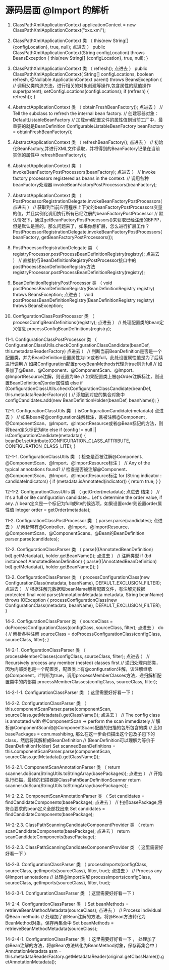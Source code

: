 # 源码层面 @Import 的解析 
1. ClassPathXmlApplicationContext applicationContext = new ClassPathXmlApplicationContext("xxx.xml");

2. ClassPathXmlApplicationContext 类 （ this(new String[] {configLocation}, true, null); 点进去 ）
   public ClassPathXmlApplicationContext(String configLocation) throws BeansException {
   this(new String[] {configLocation}, true, null);
   }

3. ClassPathXmlApplicationContext 类 （ refresh(); 点进去 ）
   public ClassPathXmlApplicationContext(
   String[] configLocations, boolean refresh, @Nullable ApplicationContext parent)
   throws BeansException {
   // 调用父类构造方法，进行相关的对象创建等操作,包含属性的赋值操作
   super(parent);
   setConfigLocations(configLocations);
   if (refresh) {
   refresh();
   }

4. AbstractApplicationContext 类 （ obtainFreshBeanFactory(); 点进去 ）
   // Tell the subclass to refresh the internal bean factory.
   // 创建容器对象：DefaultListableBeanFactory
   // 加载xml配置文件的属性值到当前工厂中，最重要的就是BeanDefinition
   ConfigurableListableBeanFactory beanFactory = obtainFreshBeanFactory();

5. AbstractApplicationContext 类 （ refreshBeanFactory(); 点进去 ）
   // 初始化BeanFactory,并进行XML文件读取，并将得到的BeanFactory记录在当前实体的属性中
   refreshBeanFactory();

6. AbstractApplicationContext 类 （ invokeBeanFactoryPostProcessors(beanFactory); 点进去 ）
   // Invoke factory processors registered as beans in the context.
   // 调用各种beanFactory处理器
   invokeBeanFactoryPostProcessors(beanFactory);

7. AbstractApplicationContext 类 （ PostProcessorRegistrationDelegate.invokeBeanFactoryPostProcessors( 点进去 ）
   // 获取到当前应用程序上下文的beanFactoryPostProcessors变量的值，并且实例化调用执行所有已经注册的beanFactoryPostProcessor
   // 默认情况下，通过getBeanFactoryPostProcessors()来获取已经注册的BFPP，但是默认是空的，那么问题来了，如果你想扩展，怎么进行扩展工作？
   PostProcessorRegistrationDelegate.invokeBeanFactoryPostProcessors(beanFactory, getBeanFactoryPostProcessors());

8. PostProcessorRegistrationDelegate 类 （ registryProcessor.postProcessBeanDefinitionRegistry(registry); 点进去 ）
   // 直接执行BeanDefinitionRegistryPostProcessor接口中的postProcessBeanDefinitionRegistry方法
   registryProcessor.postProcessBeanDefinitionRegistry(registry);

9. BeanDefinitionRegistryPostProcessor 类 （ void postProcessBeanDefinitionRegistry(BeanDefinitionRegistry registry) throws BeansException; 点进去 ）
   void postProcessBeanDefinitionRegistry(BeanDefinitionRegistry registry) throws BeansException;

10. ConfigurationClassPostProcessor 类 （ processConfigBeanDefinitions(registry); 点进去 ）
    // 处理配置类的bean定义信息
    processConfigBeanDefinitions(registry);

11-1. ConfigurationClassPostProcessor 类 （ ConfigurationClassUtils.checkConfigurationClassCandidate(beanDef, this.metadataReaderFactory) 点进去 ）
    // 判断当前BeanDefinition是否是一个配置类，并为BeanDefinition设置属性为lite或者full，此处设置属性值是为了后续进行调用
    // 如果Configuration配置proxyBeanMethods代理为true则为full
    // 如果加了@Bean、@Component、@ComponentScan、@Import、@ImportResource注解，则设置为lite
    // 如果配置类上被@Order注解标注，则设置BeanDefinition的order属性值
    else if (ConfigurationClassUtils.checkConfigurationClassCandidate(beanDef, this.metadataReaderFactory)) {
    // 添加到对应的集合对象中
    configCandidates.add(new BeanDefinitionHolder(beanDef, beanName));
    }

12-1. ConfigurationClassUtils 类 （ isConfigurationCandidate(metadata) 点进去 ）
    // 如果bean被@configuration注解标注，且被注解@Component，@ComponentScan、@Import、@ImportResource或者@Bean标记的方法，则将bean定义标记为lite
    else if (config != null || isConfigurationCandidate(metadata)) {
    beanDef.setAttribute(CONFIGURATION_CLASS_ATTRIBUTE, CONFIGURATION_CLASS_LITE);
    }

12-1-1. ConfigurationClassUtils 类 （ 检查是否被注解@Component、@ComponentScan、@Import、@ImportResource标注 ）
    // Any of the typical annotations found?
    // 检查是否被注解@Component、@ComponentScan、@Import、@ImportResource标注
    for (String indicator : candidateIndicators) {
    if (metadata.isAnnotated(indicator)) {
    return true;
    }
    }

12-1-2. ConfigurationClassUtils 类 （ getOrder(metadata); 点进去 结束 ）
    // It's a full or lite configuration candidate... Let's determine the order value, if any.
    // bean定义是一个标记为full或lite的候选项，如果设置order则设置order属性值
    Integer order = getOrder(metadata);



11-2. ConfigurationClassPostProcessor 类 （ parser.parse(candidates); 点进去 ）
    // 解析带有@Controller、@Import、@ImportResource、@ComponentScan、@ComponentScans、@Bean的BeanDefinition
    parser.parse(candidates);

12-2. ConfigurationClassParser 类 （ parse(((AnnotatedBeanDefinition) bd).getMetadata(), holder.getBeanName()); 点进去 ）
    // 注解类型
    if (bd instanceof AnnotatedBeanDefinition) {
        parse(((AnnotatedBeanDefinition) bd).getMetadata(), holder.getBeanName());
    }

13-2. ConfigurationClassParser 类 （ processConfigurationClass(new ConfigurationClass(metadata, beanName), DEFAULT_EXCLUSION_FILTER); 点进去 ）
    // 根据注解元数据和beanName解析配置文件，有注解元数据
    protected final void parse(AnnotationMetadata metadata, String beanName) throws IOException {
        processConfigurationClass(new ConfigurationClass(metadata, beanName), DEFAULT_EXCLUSION_FILTER);
    }

14-2. ConfigurationClassParser 类 （ sourceClass = doProcessConfigurationClass(configClass, sourceClass, filter); 点进去 ）
    do {
        // 解析各种注解
        sourceClass = doProcessConfigurationClass(configClass, sourceClass, filter);
    }

14-2-1. ConfigurationClassParser 类 （ processMemberClasses(configClass, sourceClass, filter); 点进去 ）
    // Recursively process any member (nested) classes first
    // 递归处理内部类，因为内部类也是一个配置类，配置类上有@configuration注解，该注解继承@Component，if判断为true，调用processMemberClasses方法，递归解析配置类中的内部类
    processMemberClasses(configClass, sourceClass, filter);

14-2-1-1. ConfigurationClassParser 类 （ 这里需要好好看一下 ）


14-2-2. ConfigurationClassParser 类 （ this.componentScanParser.parse(componentScan, sourceClass.getMetadata().getClassName()); 点进去 ）
    // The config class is annotated with @ComponentScan -> perform the scan immediately
    // 解析@ComponentScan和@ComponentScans配置的扫描的包所包含的类
    // 比如 basePackages = com.mashibing, 那么在这一步会扫描出这个包及子包下的class，然后将其解析成BeanDefinition
    // (BeanDefinition可以理解为等价于BeanDefinitionHolder)
    Set<BeanDefinitionHolder> scannedBeanDefinitions =
    this.componentScanParser.parse(componentScan, sourceClass.getMetadata().getClassName());

14-2-2.1. ComponentScanAnnotationParser 类 （ return scanner.doScan(StringUtils.toStringArray(basePackages)); 点进去 ）
    // 开始执行扫描，最终的扫描器是ClassPathBeanDefinitionScanner
    return scanner.doScan(StringUtils.toStringArray(basePackages));

14-2-2.2. ComponentScanAnnotationParser 类 （ Set<BeanDefinition> candidates = findCandidateComponents(basePackage); 点进去 ）
    // 扫描basePackage,将符合要求的bean定义全部找出来
    Set<BeanDefinition> candidates = findCandidateComponents(basePackage);

14-2-2.3. ClassPathScanningCandidateComponentProvider 类 （ return scanCandidateComponents(basePackage); 点进去 ）
    return scanCandidateComponents(basePackage);

14-2-2.3. ClassPathScanningCandidateComponentProvider 类 （ 这里需要好好看一下 ）


14-2-3. ConfigurationClassParser 类 （ processImports(configClass, sourceClass, getImports(sourceClass), filter, true); 点进去 ）
    // Process any @Import annotations
    // 处理@Import注解
    processImports(configClass, sourceClass, getImports(sourceClass), filter, true);

14-2-3-1. ConfigurationClassParser 类 （ 这里需要好好看一下 ）


14-2-4. ConfigurationClassParser 类 （ Set<MethodMetadata> beanMethods = retrieveBeanMethodMetadata(sourceClass); 点进去 ）
    // Process individual @Bean methods
    // 处理加了@Bean注解的方法，将@Bean方法转化为BeanMethod对象，保存再集合中
    Set<MethodMetadata> beanMethods = retrieveBeanMethodMetadata(sourceClass);

14-2-4-1. ConfigurationClassParser 类 （ 这里需要好好看一下 ， 处理加了@Bean注解的方法，将@Bean方法转化为BeanMethod对象，保存再集合中 ）
    AnnotationMetadata asm =
    this.metadataReaderFactory.getMetadataReader(original.getClassName()).getAnnotationMetadata();
